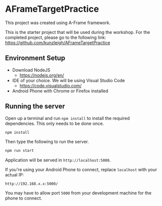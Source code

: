 # AFrameTargetPractice

This project was created using A-Frame framework.

This is the starter project that will be used during the workshop. For the completed project, please go to the following link: https://github.com/kunzleigh/AFrameTargetPractice

## Environment Setup

* Download NodeJS
    * https://nodejs.org/en/
* IDE of your choice. We will be using Visual Studio Code
    * https://code.visualstudio.com/
* Android Phone with Chrome or Firefox installed


## Running the server

Open up a terminal and run `npm install` to install the required dependencies. This only needs to be done once.

```bash
npm install
```

Then type the following to run the server.

```bash
npm run start
```

Application will be served in `http://localhost:5000`.

If you're using your Android Phone to connect, replace `localhost` with your actual IP:

`http://192.168.x.x:5000/`

You may have to allow port `5000` from your development machine for the phone to connect.